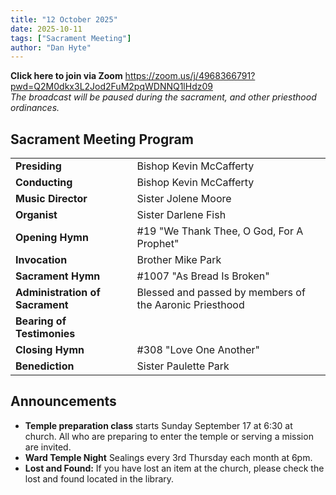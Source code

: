 ```yaml
---
title: "12 October 2025"
date: 2025-10-11
tags: ["Sacrament Meeting"]
author: "Dan Hyte"
---
```


**<a herf="https://zoom.us/j/4968366791?pwd=Q2M0dkx3L2Jod2FuM2pqWDNNQ1lHdz09">Click here to join via Zoom<a>**
<https://zoom.us/j/4968366791?pwd=Q2M0dkx3L2Jod2FuM2pqWDNNQ1lHdz09>
\
*The broadcast will be paused during the sacrament, and other priesthood ordinances.*
## Sacrament Meeting Program


|                                    |                                                        |
| -------------------------------    | -----------------------------------                    |
| **Presiding**                      | Bishop Kevin McCafferty                                |
| **Conducting**                     | Bishop Kevin McCafferty                                |
| **Music Director**                 | Sister Jolene Moore                                    |
| **Organist**                       | Sister Darlene Fish                                    |
| **Opening Hymn**                   | #19 "We Thank Thee, O God, For A Prophet"              |
| **Invocation**                     | Brother Mike Park                                      |
| **Sacrament Hymn**                 | #1007 "As Bread Is Broken"                           |
| **Administration of Sacrament**    | Blessed and passed by members of the Aaronic Priesthood|
| **Bearing of Testimonies**         |                                                        |
| **Closing Hymn**                   | #308 "Love One Another"                              |
| **Benediction**                    | Sister Paulette Park                                   |


## Announcements

- **Temple preparation class** starts Sunday September 17 at 6:30 at church. All who are preparing to enter the temple or serving a mission are invited.
- **Ward Temple Night** Sealings every 3rd Thursday each month at 6pm.
- **Lost and Found:** If you have lost an item at the church, please check the lost and found located in the library.